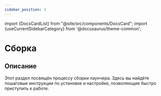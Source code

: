 ```yaml
---
sidebar_position: 3
---
```


import {DocsCardList} from "@site/src/components/DocsCard";
import {useCurrentSidebarCategory} from '@docusaurus/theme-common';

# Сборка

## Описание

Этот раздел посвящён процессу сборки лаунчера. Здесь вы найдёте пошаговые инструкции по установке и настройке,
позволяющие быстро приступить к работе.

<DocsCardList list={useCurrentSidebarCategory().items} />